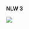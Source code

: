 **NLW 3** 

  <img src="https://github.com/ItamarJoire/nlw3/blob/main/Happy.PNG" align="justify">
  

